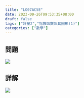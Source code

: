 ```yaml
---
title: "LO07AC5E"
date: 2023-09-26T09:53:35+08:00
draft: false
tags: ["評量2","指數函數及其圖形(1)"]
categories: ["數學"]
---
```

<!--more-->

## 問題
<img src="/posts/solution/LO07AC5E-q.png">

## 詳解
<img src="/posts/solution/LO07AC5E-sol.png">
